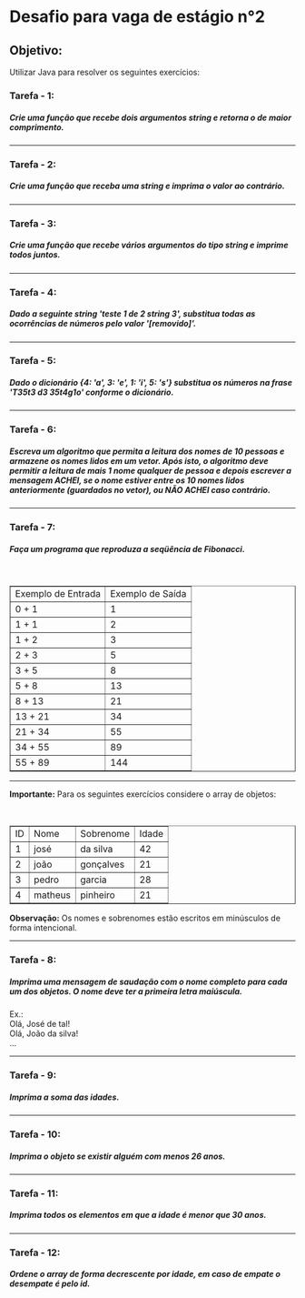# Desafio para vaga de estágio n°2

<h2>Objetivo:</h2>
Utilizar Java para resolver os seguintes exercícios:

<h3>Tarefa - 1:</h3><h5>Crie uma função que recebe dois argumentos string e retorna o de maior comprimento.</h5>
<hr size="1" width="100%" align="center">

<h3>Tarefa - 2:</h3><h5>Crie uma função que receba uma string e imprima o valor ao contrário.</h5>
<hr size="1" width="100%" align="center">

<h3>Tarefa - 3:</h3><h5>Crie uma função que recebe vários argumentos do tipo string e imprime todos juntos.</h5>
<hr size="1" width="100%" align="center">

<h3>Tarefa - 4:</h3><h5>Dado a seguinte string 'teste 1 de 2 string 3', substitua todas as ocorrências de números pelo valor '[removido]'.</h5>
<hr size="1" width="100%" align="center">

<h3>Tarefa - 5:</h3><h5>Dado o dicionário {4: 'a', 3: 'e', 1: 'i', 5: 's'} substitua os números na frase 'T35t3 d3 35t4g1o' conforme o dicionário.</h5>
<hr size="1" width="100%" align="center">

<h3>Tarefa - 6:</h3><h5>Escreva um algoritmo que permita a leitura dos nomes de 10 pessoas e armazene os nomes lidos em um vetor. Após isto, o algoritmo deve permitir a leitura de mais 1 nome qualquer de pessoa e depois escrever a mensagem ACHEI, se o nome estiver entre os 10 nomes lidos anteriormente (guardados no vetor), ou NÃO ACHEI caso contrário.</h5>
<hr size="1" width="100%" align="center">

<h3>Tarefa - 7:</h3><h5>Faça um programa que reproduza a seqüência de Fibonacci.</h5>
<br>
<table border="1">
  <tr>
        <td>Exemplo de Entrada</td>
        <td>Exemplo de Saída</td>
    </tr>
  <tr>
        <td>0 + 1</td>
        <td>1</td>
    </tr>
  <tr>
        <td>1 + 1</td>
        <td>2</td>
    </tr>
  <tr>
        <td>1 + 2</td>
        <td>3</td>
    </tr>
  <tr>
        <td>2 + 3</td>
        <td>5</td>
    </tr>
  <tr>
        <td>3 + 5</td>
        <td>8</td>
    </tr>
  <tr>
        <td>5 + 8</td>
        <td>13</td>
    </tr>
  <tr>
        <td>8 + 13</td>
        <td>21</td>
    </tr>
  <tr>
        <td>13 + 21</td>
        <td>34</td>
    </tr>
  <tr>
        <td>21 + 34</td>
        <td>55</td>
    </tr>
  <tr>
        <td>34 + 55</td>
        <td>89</td>
    </tr>
  <tr>
        <td>55 + 89</td>
        <td>144</td>
    </tr>
  </table>
  
  <hr size="1" width="100%" align="center">
  <strong>Importante:</strong>
  Para os seguintes exercícios considere o array de objetos:
  

<br><table border="1">
    <tr>
        <td>ID</td>
        <td>Nome</td>
        <td>Sobrenome</td>
        <td>Idade</td>
    </tr>
    <tr>
        <td>1</td>
        <td>josé</td>
        <td>da silva</td>
        <td>42</td>
    </tr>
    <tr>
        <td>2</td>
        <td>joão</td>
        <td>gonçalves</td>
        <td>21</td>
    </tr>
    <tr>
        <td>3</td>
        <td>pedro</td>
        <td>garcia</td>
        <td>28</td>
    </tr>
      <tr>
        <td>4</td>
        <td>matheus</td>
        <td>pinheiro</td>
        <td>21</td>
    </tr>
</table>

<strong>Observação:</strong>
Os nomes e sobrenomes estão escritos em minúsculos de forma intencional.

<hr size="1" width="100%" align="center">

<h3>Tarefa - 8:</h3><h5>Imprima uma mensagem de saudação com o nome completo para cada um dos objetos. O nome deve ter a primeira letra maiúscula.</h5>
Ex.:
<br>
Olá, José de tal!
<br>
Olá, João da silva!
<br>
...
<hr size="1" width="100%" align="center">

<h3>Tarefa - 9:</h3><h5>Imprima a soma das idades.</h5>
<hr size="1" width="100%" align="center">

<h3>Tarefa - 10:</h3><h5>Imprima o objeto se existir alguém com menos 26 anos.</h5>
<hr size="1" width="100%" align="center">

<h3>Tarefa - 11:</h3><h5>Imprima todos os elementos em que a idade é menor que 30 anos.</h5>
<hr size="1" width="100%" align="center">

<h3>Tarefa - 12:</h3><h5>Ordene o array de forma decrescente por idade, em caso de empate o desempate é pelo id.</h5>
